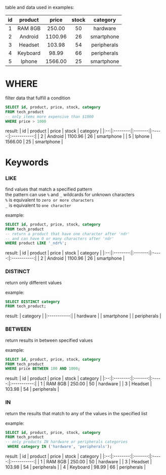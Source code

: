 table and data used in examples:

| id | product  | price   | stock | category    |
|:--:|:--------:|:-------:|:-----:|:-----------:|
| 1  | RAM 8GB  | 250.00  | 50    | hardware    |
| 2  | Android  | 1100.96 | 26    | smartphone  |
| 3  | Headset  | 103.98  | 54    | peripherals |
| 4  | Keyboard | 98.99   | 66    | peripherals |
| 5  | Iphone   | 1566.00 | 25    | smartphone  |

# WHERE
filter data that fulfill a condition

```sql
SELECT id, product, price, stock, category
FROM tech_product
-- only items more expensive than $1000
WHERE price > 1000
```
result: 
| id | product  | price   | stock | category    |
|:--:|:--------:|:-------:|:-----:|:-----------:|
| 2  | Android  | 1100.96 | 26    | smartphone  |
| 5  | Iphone   | 1566.00 | 25    | smartphone  |


# Keywords

### LIKE
find values that match a specified pattern  
the pattern can use `%` and `_` wildcards for unknown characters    
`%` is equivalent to `zero or more characters`  
`_` is equivalent to `one character`  

example:
```sql
SELECT id, product, price, stock, category 
FROM tech_product
-- return a product that have one character after 'ndr'
-- and can have 0 or many characters after 'ndr'
WHERE product LIKE '_ndr%';
```

result: 
| id | product  | price   | stock | category    |
|:--:|:--------:|:-------:|:-----:|:-----------:|
| 2  | Android  | 1100.96 | 26    | smartphone  |


### DISTINCT 
return only different values

example:
```sql
SELECT DISTINCT category
FROM tech_product;
```

result:
|   category  |
|:-----------:|
|   hardware  |
|  smartphone |
| peripherals |


### BETWEEN
return results in between specified values 

example:
```sql 
SELECT id, product, price, stock, category
FROM tech_product
WHERE price BETWEEN 100 AND 1000;
```

result: 
| id | product  | price   | stock | category    |
|:--:|:--------:|:-------:|:-----:|:-----------:|
| 1  | RAM 8GB  | 250.00  | 50    | hardware    |
| 3  | Headset  | 103.98  | 54    | peripherals |


### IN
return the results that match to any of the values in the specified list

example:
```sql
SELECT id, product, price, stock, category  
FROM tech_product
-- only products IN hardware or peripherals categories
 WHERE category IN ('hardware', 'peripherals');
```

result:
| id | product  | price   | stock | category    |
|:--:|:--------:|:-------:|:-----:|:-----------:|
| 1  | RAM 8GB  | 250.00  | 50    | hardware    |
| 3  | Headset  | 103.98  | 54    | peripherals |
| 4  | Keyboard | 98.99   | 66    | peripherals |
